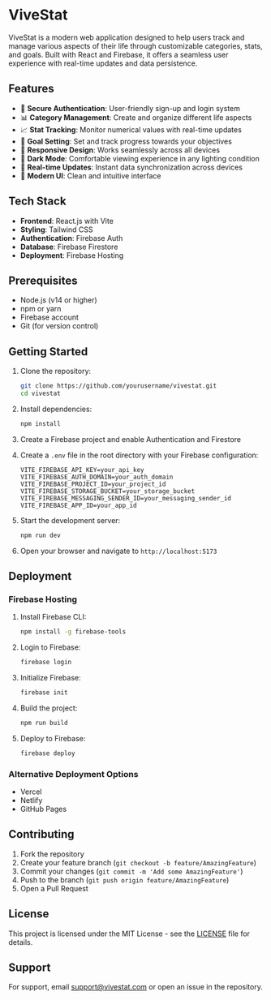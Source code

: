 # ViveStat

ViveStat is a modern web application designed to help users track and manage various aspects of their life through customizable categories, stats, and goals. Built with React and Firebase, it offers a seamless user experience with real-time updates and data persistence.

## Features

- 🔐 **Secure Authentication**: User-friendly sign-up and login system
- 📊 **Category Management**: Create and organize different life aspects
- 📈 **Stat Tracking**: Monitor numerical values with real-time updates
- 🎯 **Goal Setting**: Set and track progress towards your objectives
- 📱 **Responsive Design**: Works seamlessly across all devices
- 🌙 **Dark Mode**: Comfortable viewing experience in any lighting condition
- 🔄 **Real-time Updates**: Instant data synchronization across devices
- 🎨 **Modern UI**: Clean and intuitive interface

## Tech Stack

- **Frontend**: React.js with Vite
- **Styling**: Tailwind CSS
- **Authentication**: Firebase Auth
- **Database**: Firebase Firestore
- **Deployment**: Firebase Hosting

## Prerequisites

- Node.js (v14 or higher)
- npm or yarn
- Firebase account
- Git (for version control)

## Getting Started

1. Clone the repository:
   ```bash
   git clone https://github.com/yourusername/vivestat.git
   cd vivestat
   ```

2. Install dependencies:
   ```bash
   npm install
   ```

3. Create a Firebase project and enable Authentication and Firestore

4. Create a `.env` file in the root directory with your Firebase configuration:
   ```
   VITE_FIREBASE_API_KEY=your_api_key
   VITE_FIREBASE_AUTH_DOMAIN=your_auth_domain
   VITE_FIREBASE_PROJECT_ID=your_project_id
   VITE_FIREBASE_STORAGE_BUCKET=your_storage_bucket
   VITE_FIREBASE_MESSAGING_SENDER_ID=your_messaging_sender_id
   VITE_FIREBASE_APP_ID=your_app_id
   ```

5. Start the development server:
   ```bash
   npm run dev
   ```

6. Open your browser and navigate to `http://localhost:5173`

## Deployment

### Firebase Hosting

1. Install Firebase CLI:
   ```bash
   npm install -g firebase-tools
   ```

2. Login to Firebase:
   ```bash
   firebase login
   ```

3. Initialize Firebase:
   ```bash
   firebase init
   ```

4. Build the project:
   ```bash
   npm run build
   ```

5. Deploy to Firebase:
   ```bash
   firebase deploy
   ```

### Alternative Deployment Options

- Vercel
- Netlify
- GitHub Pages

## Contributing

1. Fork the repository
2. Create your feature branch (`git checkout -b feature/AmazingFeature`)
3. Commit your changes (`git commit -m 'Add some AmazingFeature'`)
4. Push to the branch (`git push origin feature/AmazingFeature`)
5. Open a Pull Request

## License

This project is licensed under the MIT License - see the [LICENSE](LICENSE) file for details.

## Support

For support, email support@vivestat.com or open an issue in the repository.

